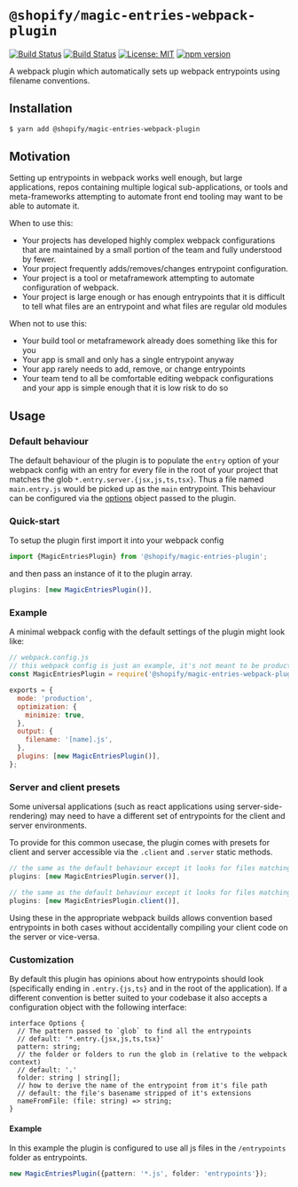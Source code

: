 # `@shopify/magic-entries-webpack-plugin`

[![Build Status](https://github.com/Shopify/quilt/workflows/Node-CI/badge.svg?branch=main)](https://github.com/Shopify/quilt/actions?query=workflow%3ANode-CI)
[![Build Status](https://github.com/Shopify/quilt/workflows/Ruby-CI/badge.svg?branch=main)](https://github.com/Shopify/quilt/actions?query=workflow%3ARuby-CI)
[![License: MIT](https://img.shields.io/badge/License-MIT-green.svg)](LICENSE.md) [![npm version](https://badge.fury.io/js/%40shopify%2Fmagic-entries-webpack-plugin.svg)](https://badge.fury.io/js/%40shopify%2Fmagic-entries-webpack-plugin.svg)

A webpack plugin which automatically sets up webpack entrypoints using filename conventions.

## Installation

```bash
$ yarn add @shopify/magic-entries-webpack-plugin
```

## Motivation

Setting up entrypoints in webpack works well enough, but large applications, repos containing multiple logical sub-applications, or tools and meta-frameworks attempting to automate front end tooling may want to be able to automate it.

When to use this:

- Your projects has developed highly complex webpack configurations that are maintained by a small portion of the team and fully understood by fewer.
- Your project frequently adds/removes/changes entrypoint configuration.
- Your project is a tool or metaframework attempting to automate configuration of webpack.
- Your project is large enough or has enough entrypoints that it is difficult to tell what files are an entrypoint and what files are regular old modules

When not to use this:

- Your build tool or metaframework already does something like this for you
- Your app is small and only has a single entrypoint anyway
- Your app rarely needs to add, remove, or change entrypoints
- Your team tend to all be comfortable editing webpack configurations and your app is simple enough that it is low risk to do so

## Usage

### Default behaviour

The default behaviour of the plugin is to populate the `entry` option of your webpack config with an entry for every file in the root of your project that matches the glob `*.entry.server.{jsx,js,ts,tsx}`. Thus a file named `main.entry.js` would be picked up as the `main` entrypoint. This behaviour can be configured via the [options](#options) object passed to the plugin.

### Quick-start

To setup the plugin first import it into your webpack config

```js
import {MagicEntriesPlugin} from '@shopify/magic-entries-plugin';
```

and then pass an instance of it to the plugin array.

```js
plugins: [new MagicEntriesPlugin()],
```

### Example

A minimal webpack config with the default settings of the plugin might look like:

```javascript
// webpack.config.js
// this webpack config is just an example, it's not meant to be production ready or anything
const MagicEntriesPlugin = require('@shopify/magic-entries-webpack-plugin');

exports = {
  mode: 'production',
  optimization: {
    minimize: true,
  },
  output: {
    filename: '[name].js',
  },
  plugins: [new MagicEntriesPlugin()],
};
```

### Server and client presets

Some universal applications (such as react applications using server-side-rendering) may need to have a different set of entrypoints for the client and server environments.

To provide for this common usecase, the plugin comes with presets for client and server accessible via the `.client` and `.server` static methods.

```js
// the same as the default behaviour except it looks for files matching '*.entry.server.{jsx,js,ts,tsx}'
plugins: [new MagicEntriesPlugin.server()],
```

```js
// the same as the default behaviour except it looks for files matching '*.entry.client.{jsx,js,ts,tsx}'
plugins: [new MagicEntriesPlugin.client()],
```

Using these in the appropriate webpack builds allows convention based entrypoints in both cases without accidentally compiling your client code on the server or vice-versa.

### Customization

By default this plugin has opinions about how entrypoints should look (specifically ending in `.entry.{js,ts}` and in the root of the application). If a different convention is better suited to your codebase it also accepts a configuration object with the following interface:

```tsx
interface Options {
  // The pattern passed to `glob` to find all the entrypoints
  // default: '*.entry.{jsx,js,ts,tsx}'
  pattern: string;
  // the folder or folders to run the glob in (relative to the webpack context)
  // default: '.'
  folder: string | string[];
  // how to derive the name of the entrypoint from it's file path
  // default: the file's basename stripped of it's extensions
  nameFromFile: (file: string) => string;
}
```

#### Example

In this example the plugin is configured to use all js files in the `/entrypoints` folder as entrypoints.

```ts
new MagicEntriesPlugin({pattern: '*.js', folder: 'entrypoints'});
```
